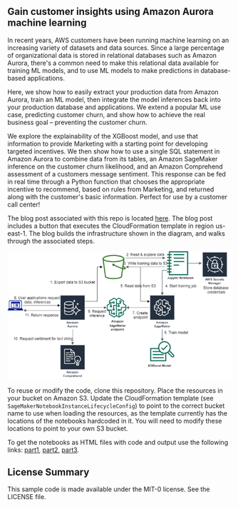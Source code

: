 ## Gain customer insights using Amazon Aurora machine learning

In recent years, AWS customers have been running machine learning on an
increasing variety of datasets and data sources. Since a large percentage of
organizational data is stored in relational databases such as Amazon Aurora,
there's a common need to make this relational data available for training ML
models, and to use ML models to make predictions in database-based applications.

Here, we show how to easily extract your production data from Amazon Aurora,
train an ML model, then integrate the model inferences back into your production
database and applications. We extend a popular ML use case, predicting customer
churn, and show how to achieve the real business goal – preventing the customer
churn.

We explore the explainability of the XGBoost model, and use that information to
provide Marketing with a starting point for developing targeted incentives. We
then show how to use a single SQL statement in Amazon Aurora to combine data
from its tables, an Amazon SageMaker inference on the customer churn likelihood,
and an Amazon Comprehend assessment of a customers message sentiment. This
response can be fed in real time through a Python function that chooses the
appropriate incentive to recommend, based on rules from Marketing, and returned
along with the customer's basic information. Perfect for use by a customer call
center!

The blog post associated with this repo is located <a href='https://aws-blogs-prod.amazon.com/machine-learning/gain-customer-insights-using-amazon-aurora-machine-learning/'>here</a>. The blog post includes a button
that executes the CloudFormation template in region us-east-1. The blog builds
the infrastructure shown in the diagram, and walks through the associated steps.

![Architecture diagram](./Aurora-ML.png?raw=true "Title")

To reuse or modify the code, clone this repository. Place the resources in your bucket
on Amazon S3. Update the CloudFormation template (see `SageMakerNotebookInstanceLifecycleConfig`) to point to the correct bucket
name to use when loading the resources, as the template currently has the
locations of the notebooks hardcoded in it. You will need to modify these
locations to point to your own S3 bucket.

To get the notebooks as HTML files with code and output use the following
links: [part1](https://aws-ml-blog.s3.amazonaws.com/artifacts/prevent-customer-churn/part_1_preventing_customer_churn_Amazon_Aurora_setup.html "Preventing Customer Churn, Part 1. Connect to Amazon Aurora MySQL database, data loading and extraction"),
[part2](https://aws-ml-blog.s3.amazonaws.com/artifacts/prevent-customer-churn/part_2_preventing_customer_churn_XGBoost.html "Preventing Customer Churn, Part 2. Building the ML Model"),
[part3](https://aws-ml-blog.s3.amazonaws.com/artifacts/prevent-customer-churn/part_3_preventing_customer_churn_inferences_from_Amazon_Aurora.html "Preventing Customer Churn, Part 3. Inference from Amazon Aurora").

## License Summary

This sample code is made available under the MIT-0 license. See the LICENSE file.

